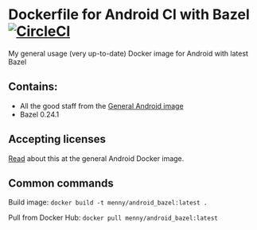 # Dockerfile for Android CI with Bazel [![CircleCI](https://circleci.com/gh/menny/docker_android/tree/master.svg?style=svg)](https://circleci.com/gh/menny/docker_android/tree/master)
My general usage (very up-to-date) Docker image for Android with latest Bazel 

## Contains:

* All the good staff from the [General Android image](https://github.com/menny/docker_android/blob/master/README.md)
* Bazel 0.24.1

## Accepting licenses
[Read](https://github.com/menny/docker_android/blob/master/README.md#accepting-licenses) about this at the general Android Docker image.

## Common commands
Build image: `docker build -t menny/android_bazel:latest .`

Pull from Docker Hub: `docker pull menny/android_bazel:latest`